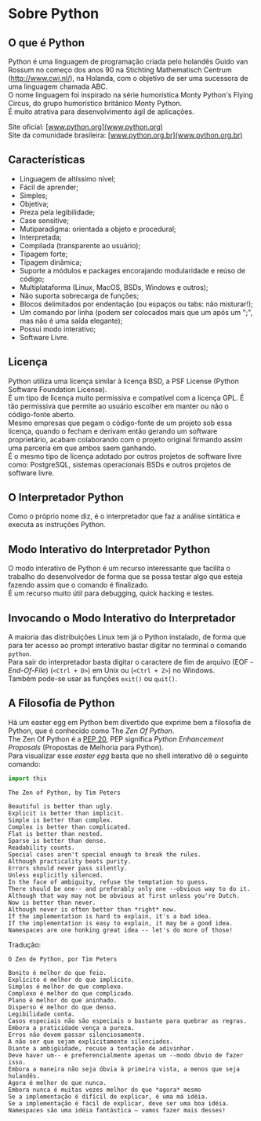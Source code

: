 # Sobre Python

## O que é Python

Python é uma linguagem de programação criada pelo holandês Guido van Rossum no
começo dos anos 90 na Stichting Mathematisch Centrum (http://www.cwi.nl/),
na Holanda, com o objetivo de ser uma sucessora de uma linguagem chamada
ABC.  
O nome linguagem foi inspirado na série humorística Monty Python's Flying
Circus, do grupo humorístico britânico Monty Python.  
É muito atrativa para desenvolvimento ágil de aplicações.  
   
Site oficial: [www.python.org](www.python.org)  
Site da comunidade brasileira: [www.python.org.br](www.python.org.br)

## Características

- Linguagem de altíssimo nível;  
- Fácil de aprender;  
- Simples;  
- Objetiva;  
- Preza pela legibilidade;  
- Case sensitive;  
- Mutiparadigma: orientada a objeto e procedural;  
- Interpretada;
- Compilada (transparente ao usuário);
- Tipagem forte;
- Tipagem dinâmica;
- Suporte a módulos e packages encorajando modularidade e reúso de código;
- Multiplataforma (Linux, MacOS, BSDs, Windows e outros);
- Não suporta sobrecarga de funções;
- Blocos delimitados por endentação (ou espaços ou tabs: não misturar!);
- Um comando por linha (podem ser colocados mais que um após um \";\", mas não
  é uma saída elegante);  
- Possui modo interativo;
- Software Livre.

## Licença

Python utiliza uma licença similar à licença BSD, a PSF License (Python 
Software Foundation License).  
É um tipo de licença muito permissiva e compatível com a licença GPL. É tão
permissiva que permite ao usuário escolher em manter ou não o código-fonte
aberto.  
Mesmo empresas que pegam o código-fonte de um projeto sob essa licença, 
quando o fecham e derivam então gerando um software proprietário, acabam
colaborando com o projeto original firmando assim uma parceria em que ambos
saem ganhando.  
É o mesmo tipo de licença adotado por outros projetos de software livre como:
PostgreSQL, sistemas operacionais BSDs e outros projetos de software livre.

## O Interpretador Python

Como o próprio nome diz, é o interpretador que faz a análise sintática e
executa as instruções Python.  

## Modo Interativo do Interpretador Python

O modo interativo de Python é um recurso interessante que facilita o trabalho
do desenvolvedor de forma que se possa testar algo que esteja fazendo assim
que o comando é finalizado.  
É um recurso muito útil para debugging, quick hacking e testes.

## Invocando o Modo Interativo do Interpretador

A maioria das distribuições Linux tem já o Python instalado, de forma que para
ter acesso ao prompt interativo bastar digitar no terminal o comando 
`python`.  
Para sair do interpretador basta digitar o caractere de fim de arquivo
(EOF - *End-Of-File*) (`<Ctrl + D>`) em Unix ou (`<Ctrl + Z>`) no Windows.  
Também pode-se usar as funções `exit()` ou `quit()`.

## A Filosofia de Python

Há um easter egg em Python bem divertido que exprime bem a filosofia de
Python, que é conhecido como The *Zen Of Python*.  
The Zen Of Python é a [PEP 20](https://peps.python.org/pep-0020/), PEP 
significa *Python Enhancement Proposals* (Propostas de Melhoria para 
Python).  
Para visualizar esse *easter egg* basta que no shell interativo dê o seguinte
comando:

``` python
import this
```

``` console
The Zen of Python, by Tim Peters

Beautiful is better than ugly.
Explicit is better than implicit.
Simple is better than complex.
Complex is better than complicated.
Flat is better than nested.
Sparse is better than dense.
Readability counts.
Special cases aren't special enough to break the rules.
Although practicality beats purity.
Errors should never pass silently.
Unless explicitly silenced.
In the face of ambiguity, refuse the temptation to guess.
There should be one-- and preferably only one --obvious way to do it.
Although that way may not be obvious at first unless you're Dutch.
Now is better than never.
Although never is often better than *right* now.
If the implementation is hard to explain, it's a bad idea.
If the implementation is easy to explain, it may be a good idea.
Namespaces are one honking great idea -- let's do more of those!
```

Tradução:

``` console
O Zen de Python, por Tim Peters

Bonito é melhor do que feio.
Explícito é melhor do que implícito.
Simples é melhor do que complexo.
Complexo é melhor do que complicado.
Plano é melhor do que aninhado.
Disperso é melhor do que denso.
Legibilidade conta.
Casos especiais não são especiais o bastante para quebrar as regras.
Embora a praticidade vença a pureza.
Erros não devem passar silenciosamente.
A não ser que sejam explicitamente silenciados.
Diante a ambigüidade, recuse a tentação de adivinhar.
Deve haver um-- e preferencialmente apenas um --modo óbvio de fazer isso.
Embora a maneira não seja óbvia à primeira vista, a menos que seja holandês.
Agora é melhor do que nunca.
Embora nunca é muitas vezes melhor do que *agora* mesmo
Se a implementação é difícil de explicar, é uma má idéia.
Se a implementação é fácil de explicar, deve ser uma boa idéia.
Namespaces são uma idéia fantástica – vamos fazer mais desses!
```
